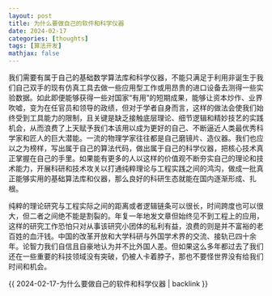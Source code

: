 ```yaml
---
layout: post
title: 为什么要做自己的软件和科学仪器
date: 2024-02-17
categories: [thoughts]
tags: [算法开发]
mathjax: false
---
```


我们需要有属于自己的基础数学算法库和科学仪器，不能只满足于利用非诞生于我们自己双手的现有仿真工具去做一些应用型工作或用昂贵的进口设备去测得一些实验数据。如此即便能够获得一些对国家“有用”的短期成果，能够让资本炒作、业界吹嘘，变为在任官员和领导的政绩，但对于学者自身而言，这样的做法会使我们始终受到工具能力的限制，且关键是缺乏接触底层理论、细节逻辑和精妙技艺的实践机会，从而浪费了上天赋予我们本该用以成为更好的自己、不断逼近人类最优秀科学家和匠人的巨大潜能。一流的物理学家往往都是自己磨镜片、造仪器。我们也应以之为榜样，写出属于自己的算法代码，做出属于自己的科学仪器，把核心技术真正掌握在自己的手里。如果能有更多的人以这样的价值观不断夯实自己的理论和技术能力，开展科研和技术攻关以打通纯粹理论与工程实践之间的鸿沟，做成一批真正能够实用的基础算法库和仪器，那么良好的科研生态就能在国内逐渐形成、扎根。

纯粹的理论研究与工程实际之间的距离或者逻辑链条可以很长，时间跨度也可以很大，但二者之间绝不能是割裂的。年复一年地发文章但始终见不到工程上的应用，这样的研究工作恐怕只对从事该研究小团体的私利有益，浪费的则是并不富裕的老百姓的血汗钱。中国的改革开放和大学科研与外国学术界的交流、接轨已四十余年。论智力我们自信且自豪地认为并不比外国人差。但如果这么多年都过去了我们还在一些重要的科技领域没有突破，仍被人卡着脖子，那也不要怪世界没有给我们时间和机会。

{{ 2024-02-17-为什么要做自己的软件和科学仪器 | backlink }}
